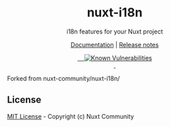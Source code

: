 <h1 align="center" >nuxt-i18n</h1>
<p align="center">i18n features for your Nuxt project</p>

<p align="center">
<a href="https://nuxt-community.github.io/nuxt-i18n/">Documentation</a> | <a href="./CHANGELOG.md">Release notes</a>
</p>


<p align="center">
<a href="https://david-dm.org/nuxt-community/nuxt-i18n">
    <img alt="" src="https://david-dm.org/nuxt-community/nuxt-i18n/status.svg?style=flat-square">
</a>
<a href="https://standardjs.com">
    <img alt="" src="https://img.shields.io/badge/code_style-standard-brightgreen.svg?style=flat-square">
</a>
<a href="https://circleci.com/gh/nuxt-community/nuxt-i18n">
    <img alt="" src="https://img.shields.io/circleci/project/github/nuxt-community/nuxt-i18n.svg?style=flat-square">
</a>
<a href="https://codecov.io/gh/nuxt-community/nuxt-i18n">
    <img alt="" src="https://img.shields.io/codecov/c/github/nuxt-community/nuxt-i18n.svg?style=flat-square">
</a>
<a href="https://snyk.io/test/github/nuxt-community/nuxt-i18n"><img src="https://snyk.io/test/github/nuxt-community/nuxt-i18n/badge.svg" alt="Known Vulnerabilities" data-canonical-src="https://snyk.io/test/github/nuxt-community/nuxt-i18n" style="max-width:100%;"/></a>
<br>
<a href="https://npmjs.com/package/nuxt-i18n">
    <img alt="" src="https://img.shields.io/npm/v/nuxt-i18n/latest.svg?style=flat-square">
</a>
<a href="https://npmjs.com/package/nuxt-i18n">
    <img alt="" src="https://img.shields.io/npm/dt/nuxt-i18n.svg?style=flat-square">
</a>
</p>

Forked from nuxt-community/nuxt-i18n/

## License

[MIT License](./LICENSE) - Copyright (c) Nuxt Community
